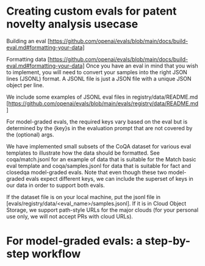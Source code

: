 # Creating custom evals for patent novelty analysis usecase
Building an eval [https://github.com/openai/evals/blob/main/docs/build-eval.md#formatting-your-data]

Formatting data [https://github.com/openai/evals/blob/main/docs/build-eval.md#formatting-your-data]
Once you have an eval in mind that you wish to implement, you will need to convert your samples into the right JSON lines (JSONL) format. A JSONL file is just a JSON file with a unique JSON object per line.

We include some examples of JSONL eval files in registry/data/README.md [https://github.com/openai/evals/blob/main/evals/registry/data/README.md]


For model-graded evals, the required keys vary based on the eval but is determined by the {key}s in the evaluation prompt that are not covered by the (optional) args.



We have implemented small subsets of the CoQA dataset for various eval templates to illustrate how the data should be formatted. See coqa/match.jsonl for an example of data that is suitable for the Match basic eval template and coqa/samples.jsonl for data that is suitable for fact and closedqa model-graded evals. Note that even though these two model-graded evals expect different keys, we can include the superset of keys in our data in order to support both evals.

If the dataset file is on your local machine, put the jsonl file in [evals/registry/data/<eval_name>/samples.jsonl]. If it is in Cloud Object Storage, we support path-style URLs for the major clouds (for your personal use only, we will not accept PRs with cloud URLs).

# For model-graded evals: a step-by-step workflow
